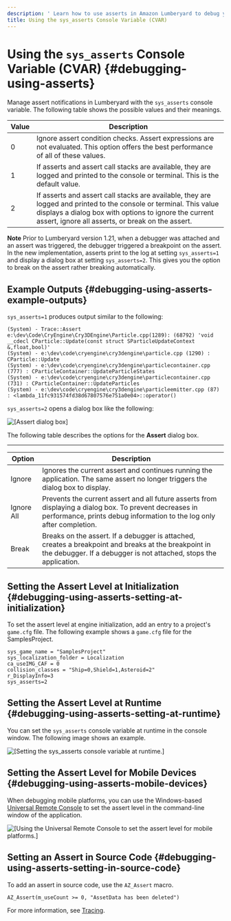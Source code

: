 ```yaml
---
description: ' Learn how to use asserts in Amazon Lumberyard to debug your game code. '
title: Using the sys_asserts Console Variable (CVAR)
---
```

# Using the `sys_asserts` Console Variable \(CVAR\) {#debugging-using-asserts}

Manage assert notifications in Lumberyard with the `sys_asserts` console variable\. The following table shows the possible values and their meanings\.


| Value | Description |
| --- | --- |
| 0 | Ignore assert condition checks\. Assert expressions are not evaluated\. This option offers the best performance of all of these values\. |
| 1 | If asserts and assert call stacks are available, they are logged and printed to the console or terminal\. This is the default value\. |
| 2 | If asserts and assert call stacks are available, they are logged and printed to the console or terminal\. This value displays a dialog box with options to ignore the current assert, ignore all asserts, or break on the assert\. |

**Note**
Prior to Lumberyard version 1\.21, when a debugger was attached and an assert was triggered, the debugger triggered a breakpoint on the assert\. In the new implementation, asserts print to the log at setting `sys_asserts=1` and display a dialog box at setting `sys_asserts=2`\. This gives you the option to break on the assert rather breaking automatically\.

## Example Outputs {#debugging-using-asserts-example-outputs}

`sys_asserts=1` produces output similar to the following:

```
(System) - Trace::Assert
e:\dev\Code\CryEngine\Cry3DEngine\Particle.cpp(1289): (68792) 'void __cdecl CParticle::Update(const struct SParticleUpdateContext &,float,bool)'
(System) - e:\dev\code\cryengine\cry3dengine\particle.cpp (1290) : CParticle::Update
(System) - e:\dev\code\cryengine\cry3dengine\particlecontainer.cpp (777) : CParticleContainer::UpdateParticleStates
(System) - e:\dev\code\cryengine\cry3dengine\particlecontainer.cpp (731) : CParticleContainer::UpdateParticles
(System) - e:\dev\code\cryengine\cry3dengine\particleemitter.cpp (87) : <lambda_11fc931574fd38d67807576e751a0e04>::operator()
```

`sys_asserts=2` opens a dialog box like the following:

![\[Assert dialog box\]](/images/userguide/debugging-using-asserts-1.png)

The following table describes the options for the **Assert** dialog box\.


****

| Option | Description |
| --- | --- |
| Ignore | Ignores the current assert and continues running the application\. The same assert no longer triggers the dialog box to display\. |
| Ignore All | Prevents the current assert and all future asserts from displaying a dialog box\. To prevent decreases in performance, prints debug information to the log only after completion\. |
| Break | Breaks on the assert\. If a debugger is attached, creates a breakpoint and breaks at the breakpoint in the debugger\. If a debugger is not attached, stops the application\. |

## Setting the Assert Level at Initialization {#debugging-using-asserts-setting-at-initialization}

To set the assert level at engine initialization, add an entry to a project's `game.cfg` file\. The following example shows a `game.cfg` file for the SamplesProject\.

```
sys_game_name = "SamplesProject"
sys_localization_folder = Localization
ca_useIMG_CAF = 0
collision_classes = "Ship=0,Shield=1,Asteroid=2"
r_DisplayInfo=3
sys_asserts=2
```

## Setting the Assert Level at Runtime {#debugging-using-asserts-setting-at-runtime}

You can set the `sys_asserts` console variable at runtime in the console window\. The following image shows an example\.

![\[Setting the sys_asserts console variable at runtime.\]](/images/userguide/debugging-using-asserts-2.png)

## Setting the Assert Level for Mobile Devices {#debugging-using-asserts-mobile-devices}

When debugging mobile platforms, you can use the Windows\-based [Universal Remote Console](/docs/userguide/lumberyard-remote-console.md) to set the assert level in the command\-line window of the application\.

![\[Using the Universal Remote Console to set the assert level for mobile platforms.\]](/images/userguide/debugging-using-asserts-3.png)

## **Setting an Assert in Source Code** {#debugging-using-asserts-setting-in-source-code}

To add an assert in source code, use the `AZ_Assert` macro\.

```
AZ_Assert(m_useCount >= 0, "AssetData has been deleted")
```

For more information, see [Tracing](/docs/userguide/programming/best-practices/lumberyard-tracing.md)\.
